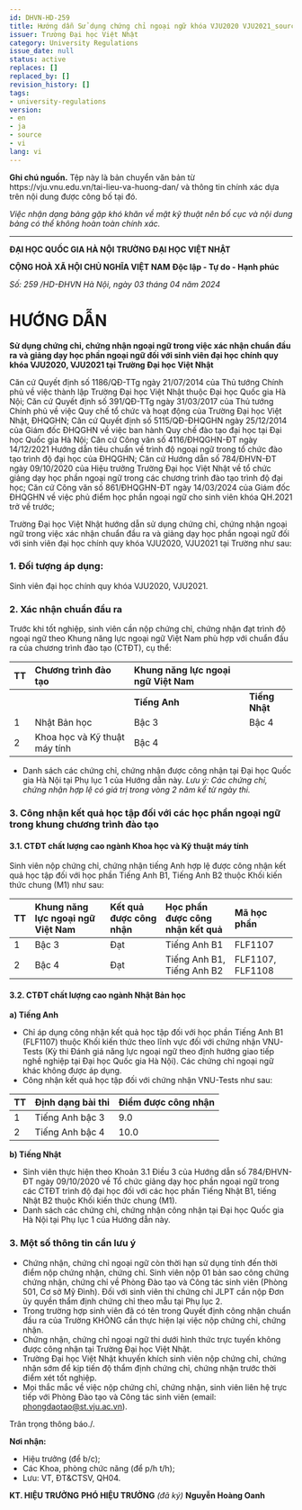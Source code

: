 ```yaml
---
id: DHVN-HD-259
title: Hướng dẫn Sử dụng chứng chỉ ngoại ngữ khóa VJU2020 VJU2021_source
issuer: Trường Đại học Việt Nhật
category: University Regulations
issue_date: null
status: active
replaces: []
replaced_by: []
revision_history: []
tags:
- university-regulations
version:
- en
- ja
- source
- vi
lang: vi
---
```

<div class="source-note" role="note" aria-label="Ghi chú nguồn">
  <p><strong>Ghi chú nguồn.</strong> Tệp này là bản chuyển văn bản từ https://vju.vnu.edu.vn/tai-lieu-va-huong-dan/ và thông tin chính xác dựa trên nội dung được công bố tại đó.</p>
  <p><em>Việc nhận dạng bảng gặp khó khăn về mặt kỹ thuật nên bố cục và nội dung bảng có thể không hoàn toàn chính xác.</em></p>
</div>


---

**ĐẠI HỌC QUỐC GIA HÀ NỘI**
**TRƯỜNG ĐẠI HỌC VIỆT NHẬT**

**CỘNG HOÀ XÃ HỘI CHỦ NGHĨA VIỆT NAM**
**Độc lập - Tự do - Hạnh phúc**

*Số: 259 /HD-ĐHVN*
*Hà Nội, ngày 03 tháng 04 năm 2024*

# HƯỚNG DẪN
**Sử dụng chứng chỉ, chứng nhận ngoại ngữ trong việc xác nhận chuẩn đầu ra và giảng dạy học phần ngoại ngữ đối với sinh viên đại học chính quy khóa VJU2020, VJU2021 tại Trường Đại học Việt Nhật**

Căn cứ Quyết định số 1186/QĐ-TTg ngày 21/07/2014 của Thủ tướng Chính phủ về việc thành lập Trường Đại học Việt Nhật thuộc Đại học Quốc gia Hà Nội;
Căn cứ Quyết định số 391/QĐ-TTg ngày 31/03/2017 của Thủ tướng Chính phủ về việc Quy chế tổ chức và hoạt động của Trường Đại học Việt Nhật, ĐHQGHN;
Căn cứ Quyết định số 5115/QĐ-ĐHQGHN ngày 25/12/2014 của Giám đốc ĐHQGHN về việc ban hành Quy chế đào tạo đại học tại Đại học Quốc gia Hà Nội;
Căn cứ Công văn số 4116/ĐHQGHN-ĐT ngày 14/12/2021 Hướng dẫn tiêu chuẩn về trình độ ngoại ngữ trong tổ chức đào tạo trình độ đại học của ĐHQGHN;
Căn cứ Hướng dẫn số 784/ĐHVN-ĐT ngày 09/10/2020 của Hiệu trưởng Trường Đại học Việt Nhật về tổ chức giảng dạy học phần ngoại ngữ trong các chương trình đào tạo trình độ đại học;
Căn cứ Công văn số 861/ĐHQGHN-ĐT ngày 14/03/2024 của Giám đốc ĐHQGHN về việc phủ điểm học phần ngoại ngữ cho sinh viên khóa QH.2021 trở về trước;

Trường Đại học Việt Nhật hướng dẫn sử dụng chứng chỉ, chứng nhận ngoại ngữ trong việc xác nhận chuẩn đầu ra và giảng dạy học phần ngoại ngữ đối với sinh viên đại học chính quy khóa VJU2020, VJU2021 tại Trường như sau:

### 1. Đối tượng áp dụng:
Sinh viên đại học chính quy khóa VJU2020, VJU2021.

### 2. Xác nhận chuẩn đầu ra
Trước khi tốt nghiệp, sinh viên cần nộp chứng chỉ, chứng nhận đạt trình độ ngoại ngữ theo Khung năng lực ngoại ngữ Việt Nam phù hợp với chuẩn đầu ra của chương trình đào tạo (CTĐT), cụ thể:

| TT | Chương trình đào tạo | Khung năng lực ngoại ngữ Việt Nam | |
| :-- | :--- | :--- | :--- |
| | | **Tiếng Anh** | **Tiếng Nhật** |
| 1 | Nhật Bản học | Bậc 3 | Bậc 4 |
| 2 | Khoa học và Kỹ thuật máy tính | Bậc 4 | |

- Danh sách các chứng chỉ, chứng nhận được công nhận tại Đại học Quốc gia Hà Nội tại Phụ lục 1 của Hướng dẫn này.
*Lưu ý: Các chứng chỉ, chứng nhận hợp lệ có giá trị trong vòng 2 năm kể từ ngày thi.*

### 3. Công nhận kết quả học tập đối với các học phần ngoại ngữ trong khung chương trình đào tạo

#### 3.1. CTĐT chất lượng cao ngành Khoa học và Kỹ thuật máy tính
Sinh viên nộp chứng chỉ, chứng nhận tiếng Anh hợp lệ được công nhận kết quả học tập đối với học phần Tiếng Anh B1, Tiếng Anh B2 thuộc Khối kiến thức chung (M1) như sau:

| TT | Khung năng lực ngoại ngữ Việt Nam | Kết quả được công nhận | Học phần được công nhận kết quả | Mã học phần |
| :-- | :--- | :--- | :--- | :--- |
| 1 | Bậc 3 | Đạt | Tiếng Anh B1 | FLF1107 |
| 2 | Bậc 4 | Đạt | Tiếng Anh B1, Tiếng Anh B2 | FLF1107, FLF1108 |

#### 3.2. CTĐT chất lượng cao ngành Nhật Bản học
**a) Tiếng Anh**
- Chỉ áp dụng công nhận kết quả học tập đối với học phần Tiếng Anh B1 (FLF1107) thuộc Khối kiến thức theo lĩnh vực đối với chứng nhận VNU-Tests (Kỳ thi Đánh giá năng lực ngoại ngữ theo định hướng giao tiếp nghề nghiệp tại Đại học Quốc gia Hà Nội). Các chứng chỉ ngoại ngữ khác không được áp dụng.
- Công nhận kết quả học tập đối với chứng nhận VNU-Tests như sau:

| TT | Định dạng bài thi | Điểm được công nhận |
| :-- | :--- | :--- |
| 1 | Tiếng Anh bậc 3 | 9.0 |
| 2 | Tiếng Anh bậc 4 | 10.0 |

**b) Tiếng Nhật**
- Sinh viên thực hiện theo Khoản 3.1 Điều 3 của Hướng dẫn số 784/ĐHVN-ĐT ngày 09/10/2020 về Tổ chức giảng dạy học phần ngoại ngữ trong các CTĐT trình độ đại học đối với các học phần Tiếng Nhật B1, tiếng Nhật B2 thuộc Khối kiến thức chung (M1).
- Danh sách các chứng chỉ, chứng nhận công nhận tại Đại học Quốc gia Hà Nội tại Phụ lục 1 của Hướng dẫn này.

### 3. Một số thông tin cần lưu ý
- Chứng nhận, chứng chỉ ngoại ngữ còn thời hạn sử dụng tính đến thời điểm nộp chứng nhận, chứng chỉ. Sinh viên nộp 01 bản sao công chứng chứng nhận, chứng chỉ về Phòng Đào tạo và Công tác sinh viên (Phòng 501, Cơ sở Mỹ Đình). Đối với sinh viên thi chứng chỉ JLPT cần nộp Đơn ủy quyền thẩm định chứng chỉ theo mẫu tại Phụ lục 2.
- Trong trường hợp sinh viên đã có tên trong Quyết định công nhận chuẩn đầu ra của Trường KHÔNG cần thực hiện lại việc nộp chứng chỉ, chứng nhận.
- Chứng nhận, chứng chỉ ngoại ngữ thi dưới hình thức trực tuyến không được công nhận tại Trường Đại học Việt Nhật.
- Trường Đại học Việt Nhật khuyến khích sinh viên nộp chứng chỉ, chứng nhận sớm để kịp tiến độ thẩm định chứng chỉ, chứng nhận trước thời điểm xét tốt nghiệp.
- Mọi thắc mắc về việc nộp chứng chỉ, chứng nhận, sinh viên liên hệ trực tiếp với Phòng Đào tạo và Công tác sinh viên (email: phongdaotao@st.vju.ac.vn).

Trân trọng thông báo./.

**Nơi nhận:**
- Hiệu trưởng (để b/c);
- Các Khoa, phòng chức năng (để p/h t/h);
- Lưu: VT, ĐT&CTSV, QH04.

**KT. HIỆU TRƯỞNG**
**PHÓ HIỆU TRƯỞNG**
*(đã ký)*
**Nguyễn Hoàng Oanh**
